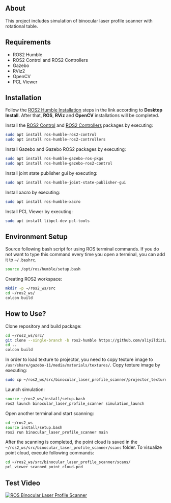 ## About
This project includes simulation of binocular laser profile scanner with rotational table.

## Requirements
* ROS2 Humble
* ROS2 Control and ROS2 Controllers
* Gazebo
* RViz2
* OpenCV
* PCL Viewer

## Installation
Follow the [ROS2 Humble Installation](https://docs.ros.org/en/humble/Installation/Ubuntu-Install-Debians.html) steps in the link according to **Desktop Install**. After that, **ROS**, **RViz** and **OpenCV** installations will be completed.

Install the [ROS2 Control](https://github.com/ros-controls/ros2_control) and [ROS2 Controllers](https://github.com/ros-controls/ros2_controllers) packages by executing:
```bash
sudo apt install ros-humble-ros2-control
sudo apt install ros-humble-ros2-controllers
```

Install Gazebo and Gazebo ROS2 packages by executing:
```bash
sudo apt install ros-humble-gazebo-ros-pkgs
sudo apt install ros-humble-gazebo-ros2-control
```

Install joint state publisher gui by executing:
```bash
sudo apt install ros-humble-joint-state-publisher-gui
```

Install xacro by executing:
```bash
sudo apt install ros-humble-xacro
```

Install PCL Viewer by executing:
```bash
sudo apt install libpcl-dev pcl-tools
```

## Environment Setup
Source following bash script for using ROS terminal commands. If you do not want to type this command every time you open a terminal, you can add it to `~/.bashrc`.
```bash
source /opt/ros/humble/setup.bash
```

Creating ROS2 workspace:
```bash
mkdir -p ~/ros2_ws/src
cd ~/ros2_ws/
colcon build
```

## How to Use?
Clone repository and build package:
```bash
cd ~/ros2_ws/src/
git clone --single-branch -b ros2-humble https://github.com/aliyildiz1/binocular_laser_profile_scanner.git
cd ..
colcon build
```

In order to load texture to projector, you need to copy texture image to `/usr/share/gazebo-11/media/materials/textures/`. Copy texture image by executing:
```bash
sudo cp ~/ros2_ws/src/binocular_laser_profile_scanner/projector_textures/line_laser_5p.png /usr/share/gazebo-11/media/materials/textures
```

Launch simulation:
```bash
source ~/ros2_ws/install/setup.bash
ros2 launch binocular_laser_profile_scanner simulation_launch 
```

Open another terminal and start scanning:
```bash
cd ~/ros2_ws
source install/setup.bash
ros2 run binocular_laser_profile_scanner main
```

After the scanning is completed, the point cloud is saved in the `~/ros2_ws/src/binocular_laser_profile_scanner/scans` folder.
To visualize point cloud, execute following commands:
```bash
cd ~/ros2_ws/src/binocular_laser_profile_scanner/scans/
pcl_viewer scanned_point_cloud.pcd
```

## Test Video
[![ROS Binocular Laser Profile Scanner](https://github.com/aliyildiz1/binocular_laser_profile_scanner/assets/119592916/0b8d3846-56ec-48db-b346-abf4166033c0)](https://youtu.be/kXHssHaErtY?si=A3ch_5CR5H5_4xQs)
